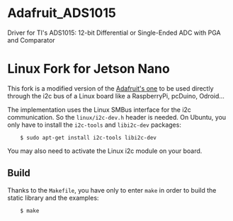 Adafruit_ADS1015
================

Driver for TI's ADS1015: 12-bit Differential or Single-Ended ADC with PGA and Comparator

Linux Fork for Jetson Nano
==========================
This fork is a modified version of the [Adafruit's one](https://github.com/adafruit/Adafruit_ADS1X15) to be used directly through the i2c bus of a Linux board like a RaspberryPi, pcDuino, Odroid...

The implementation uses the Linux SMBus interface for the i2c communication. So the `linux/i2c-dev.h` header is needed. On Ubuntu, you only have to install the `i2c-tools` and `libi2c-dev` packages:

        $ sudo apt-get install i2c-tools libi2c-dev

You may also need to activate the Linux i2c module on your board.

Build
-----
Thanks to the `Makefile`, you have only to enter `make` in order to build the static library and the examples:

        $ make
